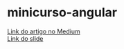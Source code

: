 # minicurso-angular
[Link do artigo no Medium](https://medium.com/@jhonatasjgr/introdução-ao-desenvolvimento-front-end-com-angular-4b27f03910c1)
<br>
[Link do slide](https://github.com/jhonatasjgr/minicurso-angular/blob/main/minicurso%20Angular.pptx)
